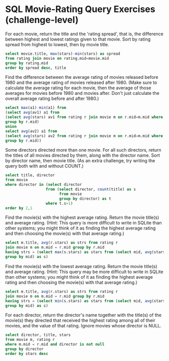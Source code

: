 # SQL Movie-Rating Query Exercises (challenge-level)

For each movie, return the title and the 'rating spread', that is, the difference between highest and lowest ratings given to that movie. Sort by rating spread from highest to lowest, then by movie title.
```sql
select movie.title, max(stars)-min(stars) as spread
from rating join movie on rating.mid=movie.mid
group by rating.mid
order by spread desc, title
```

Find the difference between the average rating of movies released before 1980 and the average rating of movies released after 1980. (Make sure to calculate the average rating for each movie, then the average of those averages for movies before 1980 and movies after. Don't just calculate the overall average rating before and after 1980.)
```sql
select max(a1)-min(a1) from
(select avg(av1) a1 from
(select avg(stars) av1 from rating r join movie m on r.mid=m.mid where m.year < 1980
group by r.mid)
union
select avg(av2) a1 from
(select avg(stars) av2 from rating r join movie m on r.mid=m.mid where m.year > 1980
group by r.mid))
```

Some directors directed more than one movie. For all such directors, return the titles of all movies directed by them, along with the director name. Sort by director name, then movie title. (As an extra challenge, try writing the query both with and without COUNT.)
```sql
select title, director 
from movie 
where director in (select director 
                  from (select director, count(title) as s 
                        from movie 
                        group by director) as t
                  where t.s>1)
order by 2,1
```

Find the movie(s) with the highest average rating. Return the movie title(s) and average rating. (Hint: This query is more difficult to write in SQLite than other systems; you might think of it as finding the highest average rating and then choosing the movie(s) with that average rating.)
```sql
select m.title, avg(r.stars) as strs from rating r
join movie m on m.mid = r.mid group by r.mid
having strs = (select max(s.stars) as stars from (select mid, avg(stars) as stars from rating
group by mid) as s)
```

Find the movie(s) with the lowest average rating. Return the movie title(s) and average rating. (Hint: This query may be more difficult to write in SQLite than other systems; you might think of it as finding the highest average rating and then choosing the movie(s) with that average rating.)
```sql
select m.title, avg(r.stars) as strs from rating r
join movie m on m.mid = r.mid group by r.mid
having strs = (select min(s.stars) as stars from (select mid, avg(stars) as stars from rating
group by mid) as s)
```

For each director, return the director's name together with the title(s) of the movie(s) they directed that received the highest rating among all of their movies, and the value of that rating. Ignore movies whose director is NULL.
```sql
select director, title, stars
from movie m, rating r
where m.mid = r.mid and director is not null
group by director 
order by stars desc
```

